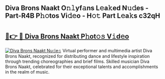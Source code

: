 ## Diva Brons Naakt O𝚗𝚕yf𝚊ns L𝚎a𝚔ed N𝚞𝚍es - Part-R4B P𝚑𝚘tos Vi𝚍𝚎o - H𝚘𝚝 Part L𝚎a𝚔s c32qH

# <h2><a href="http://kf0r9k4.oniu.top/?m=Diva+Brons+Naakt">🔗👉 🔴 Diva Brons Naakt P𝚑ot𝚘𝚜 V𝚒d𝚎o</a></h2>

[![Diva Brons Naakt Nu𝚍e𝚜](https://i.imgur.com/0qMVB7G.gif)](http://kf0r9k4.oniu.top/?m=Diva+Brons+Naakt)
Virtual performer and multimedia artist Diva Brons Naakt, recognized for distributing dance and lifestyle inspiration through trending choreographies and brief films. Skilled musician Diva Brons Naakt, celebrated for their exceptional talents and accomplishments in the realm of music.  
